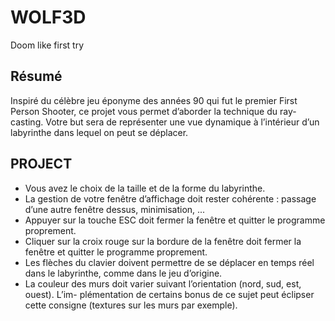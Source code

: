 # WOLF3D
Doom like first try

## Résumé
Inspiré du célèbre jeu éponyme des années 90 qui fut le premier First Person Shooter,
ce projet vous permet d’aborder la technique du ray-casting. Votre but sera de représenter
une vue dynamique à l’intérieur d’un labyrinthe dans lequel on peut se déplacer.

## PROJECT
+ Vous avez le choix de la taille et de la forme du labyrinthe.
+ La gestion de votre fenêtre d’affichage doit rester cohérente : passage d’une autre
fenêtre dessus, minimisation, ...
+ Appuyer sur la touche ESC doit fermer la fenêtre et quitter le programme proprement.
+ Cliquer sur la croix rouge sur la bordure de la fenêtre doit fermer la fenêtre et
quitter le programme proprement.
+ Les flèches du clavier doivent permettre de se déplacer en temps réel dans le
labyrinthe, comme dans le jeu d’origine.
+ La couleur des murs doit varier suivant l’orientation (nord, sud, est, ouest). L’im-
plémentation de certains bonus de ce sujet peut éclipser cette consigne (textures
sur les murs par exemple).

